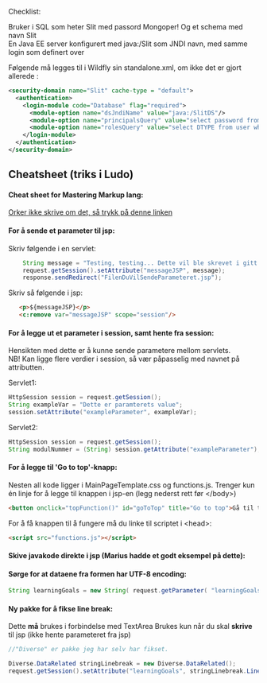 Checklist:

Bruker i SQL som heter Slit med passord Mongoper!
Og et schema med navn Slit  
En Java EE server konfigurert med java:/Slit som JNDI navn, med samme login som definert over


Følgende må legges til i Wildfly sin standalone.xml, om ikke det er gjort allerede :  
```xml
<security-domain name="Slit" cache-type = "default">
  <authentication>
    <login-module code="Database" flag="required">
      <module-option name="dsJndiName" value="java:/SlitDS"/>
      <module-option name="principalsQuery" value="select password from user where user=?"/>
      <module-option name="rolesQuery" value="select DTYPE from user where user=?"/>
    </login-module>
  </authentication>
</security-domain>
```

## Cheatsheet (triks i Ludo)

#### Cheat sheet for Mastering Markup lang:
[Orker ikke skrive om det, så trykk på denne linken](https://guides.github.com/features/mastering-markdown/)

#### For å sende et parameter til jsp:
Skriv følgende i en servlet:
```java
    String message = "Testing, testing... Dette vil ble skrevet i gitt jsp.";
    request.getSession().setAttribute("messageJSP", message);
    response.sendRedirect("FilenDuVilSendeParameteret.jsp");  
```
Skriv så følgende i jsp:
```html
   <p>${messageJSP}</p>
   <c:remove var="messageJSP" scope="session"/>
```

#### For å legge ut et parameter i session, samt hente fra session:
Hensikten med dette er å kunne sende parametere mellom servlets.
<br>NB! Kan ligge flere verdier i session, så vær påpasselig med navnet på attributten.

Servlet1:
```java
HttpSession session = request.getSession();
String exampleVar = "Dette er paramterets value";
session.setAttribute("exampleParameter", exampleVar);
```

Servlet2:
```java
HttpSession session = request.getSession();
String modulNummer = (String) session.getAttribute("exampleParameter");
```

#### For å legge til 'Go to top'-knapp:
Nesten all kode ligger i MainPageTemplate.css og functions.js. 
Trenger kun én linje for å legge til knappen i jsp-en (legg nederst rett før \</body>\)

```html
<button onclick="topFunction()" id="goToTop" title="Go to top">Gå til toppen</button>
```

For å få knappen til å fungere må du linke til scriptet i \<head>:

```html
<script src="functions.js"></script>
```

#### Skive javakode direkte i jsp (Marius hadde et godt eksempel på dette):

#### Sørge for at dataene fra formen har UTF-8 encoding:

```java
String learningGoals = new String( request.getParameter( "learningGoals").getBytes( "ISO-8859-1" ), "UTF-8" ); 
```

#### Ny pakke for å fikse line break:
Dette __**må**__ brukes i forbindelse med TextArea
Brukes kun når du skal **skrive** til jsp (ikke hente parameteret fra jsp)

```java 
//"Diverse" er pakke jeg har selv har fikset. 

Diverse.DataRelated stringLinebreak = new Diverse.DataRelated();
request.getSession().setAttribute("learningGoals", stringLinebreak.LineBreak(learningGoals));
```


